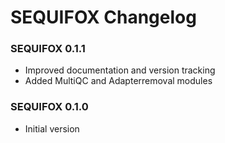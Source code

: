 SEQUIFOX Changelog
==================
### SEQUIFOX 0.1.1
- Improved documentation and version tracking
- Added MultiQC and Adapterremoval modules
### SEQUIFOX 0.1.0
- Initial version